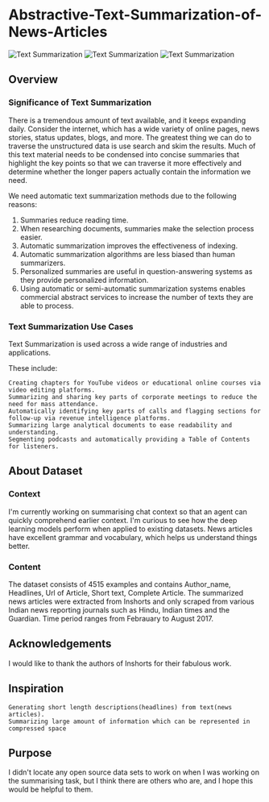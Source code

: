 # Abstractive-Text-Summarization-of-News-Articles

![Text Summarization](https://miro.medium.com/max/1400/1*YdW8zp2uTJ-Xe9OhcT_WxQ.png)
![Text Summarization](https://i.ytimg.com/vi/9PoKellNrBc/maxresdefault.jpg)
![Text Summarization](https://i0.wp.com/turbolab.in/wp-content/uploads/2021/09/Text-Summarization-NLP.jpg?fit=1000%2C579&ssl=1)

## Overview

### Significance of Text Summarization 

There is a tremendous amount of text available, and it keeps expanding daily. Consider the internet, which has a wide variety of online pages, news stories, status updates, blogs, and more. The greatest thing we can do to traverse the unstructured data is use search and skim the results. Much of this text material needs to be condensed into concise summaries that highlight the key points so that we can traverse it more effectively and determine whether the longer papers actually contain the information we need. 

We need automatic text summarization methods due to the following reasons:

<ol>
     <li>Summaries reduce reading time.</li>
     <li>When researching documents, summaries make the selection process easier.</li>
     <li>Automatic summarization improves the effectiveness of indexing.</li>
     <li>Automatic summarization algorithms are less biased than human summarizers.</li>
     <li>Personalized summaries are useful in question-answering systems as they provide personalized information.</li>
     <li>Using automatic or semi-automatic summarization systems enables commercial abstract services to increase the number of texts they are able to process.</li>
</ol>

### Text Summarization Use Cases

Text Summarization is used across a wide range of industries and applications.

These include:

    Creating chapters for YouTube videos or educational online courses via video editing platforms.
    Summarizing and sharing key parts of corporate meetings to reduce the need for mass attendance.
    Automatically identifying key parts of calls and flagging sections for follow-up via revenue intelligence platforms.
    Summarizing large analytical documents to ease readability and understanding.
    Segmenting podcasts and automatically providing a Table of Contents for listeners.
    
## About Dataset

### Context

I'm currently working on summarising chat context so that an agent can quickly comprehend earlier context. I'm curious to see how the deep learning models perform when applied to existing datasets. News articles have excellent grammar and vocabulary, which helps us understand things better. 

### Content

The dataset consists of 4515 examples and contains Author_name, Headlines, Url of Article, Short text, Complete Article. The summarized news articles were extracted from Inshorts and only scraped from various Indian news reporting journals such as Hindu, Indian times and the Guardian. Time period ranges from Febrauary to August 2017.

## Acknowledgements

I would like to thank the authors of Inshorts for their fabulous work.

## Inspiration

    Generating short length descriptions(headlines) from text(news articles).
    Summarizing large amount of information which can be represented in compressed space

## Purpose

I didn't locate any open source data sets to work on when I was working on the summarising task, but I think there are others who are, and I hope this would be helpful to them. 

